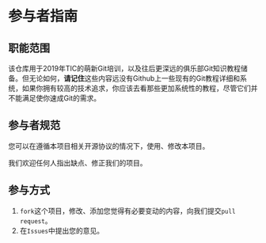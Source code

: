 # 参与者指南

## 职能范围

该仓库用于2019年TIC的萌新Git培训，以及往后更深远的俱乐部Git知识教程储备。但无论如何，**请记住**这些内容远没有Github上一些现有的Git教程详细和系统，如果你拥有较高的技术追求，你应该去看那些更加系统性的教程，尽管它们并不能满足使你速成Git的需求。

## 参与者规范

您可以在遵循本项目相关开源协议的情况下，使用、修改本项目。

我们欢迎任何人指出缺点、修正我们的项目。

## 参与方式

1. `fork`这个项目，修改、添加您觉得有必要变动的内容，向我们提交`pull request`。
2. 在`Issues`中提出您的意见。